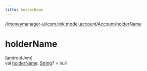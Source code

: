```yaml
---
title: holderName
---
```

//[moneymanager-ui](../../../index.html)/[com.tink.model.account](../index.html)/[Account](index.html)/[holderName](holder-name.html)



# holderName



[androidJvm]\
val [holderName](holder-name.html): [String](https://kotlinlang.org/api/latest/jvm/stdlib/kotlin/-string/index.html)? = null




